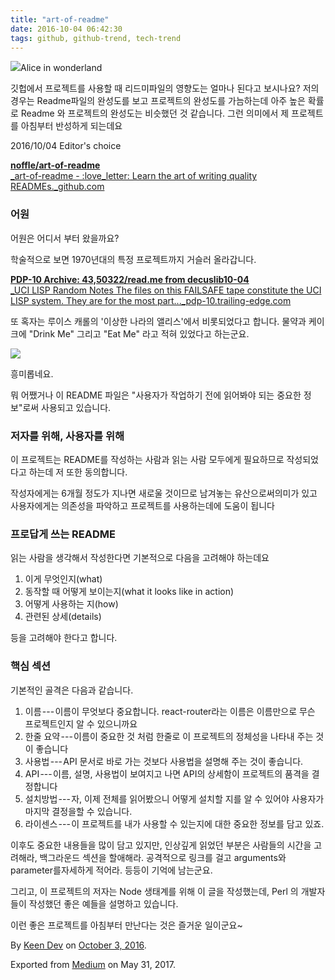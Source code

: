 ```yaml
---
title: "art-of-readme"
date: 2016-10-04 06:42:30
tags: github, github-trend, tech-trend 
---
```



![][image0]Alice in wonderland

깃헙에서 프로젝트를 사용할 때 리드미파일의 영향도는 얼마나 된다고 보시나요? 저의 경우는 Readme파일의 완성도를 보고 프로젝트의 완성도를 가늠하는데 아주 높은 확률로 Readme 와 프로젝트의 완성도는 비슷했던 것 같습니다. 그런 의미에서 제 프로젝트를 아침부터 반성하게 되는데요

2016/10/04 Editor's choice

[**noffle/art-of-readme**  
_art-of-readme - :love\_letter: Learn the art of writing quality READMEs._github.com][anchor0][][anchor1]

### 어원

어원은 어디서 부터 왔을까요?

학술적으로 보면 1970년대의 특정 프로젝트까지 거슬러 올라갑니다.

[**PDP-10 Archive: 43,50322/read.me from decuslib10-04**  
_UCI LISP Random Notes The files on this FAILSAFE tape constitute the UCI LISP system. They are for the most part..._pdp-10.trailing-edge.com][anchor2][][anchor3]

또 혹자는 루이스 캐롤의 '이상한 나라의 앨리스'에서 비롯되었다고 합니다. 물약과 케이크에 "Drink Me" 그리고 "Eat Me" 라고 적혀 있었다고 하는군요.

![][image1]

흥미롭네요.

뭐 어쨌거나 이 README 파일은 "사용자가 작업하기 전에 읽어봐야 되는 중요한 정보"로써 사용되고 있습니다.

### 저자를 위해, 사용자를 위해

이 프로젝트는 README를 작성하는 사람과 읽는 사람 모두에게 필요하므로 작성되었다고 하는데 저 또한 동의합니다.

작성자에게는 6개월 정도가 지나면 새로울 것이므로 남겨놓는 유산으로써의미가 있고 사용자에게는 의존성을 파악하고 프로젝트를 사용하는데에 도움이 됩니다

### 프로답게 쓰는 README

읽는 사람을 생각해서 작성한다면 기본적으로 다음을 고려해야 하는데요

1. 이게 무엇인지(what)
2. 동작할 때 어떻게 보이는지(what it looks like in action)
3. 어떻게 사용하는 지(how)
4. 관련된 상세(details)

등을 고려해야 한다고 합니다.

### 핵심 섹션

기본적인 골격은 다음과 같습니다.

1. 이름 --- 이름이 무엇보다 중요합니다. react-router라는 이름은 이름만으로 무슨 프로젝트인지 알 수 있으니까요
2. 한줄 요약 --- 이름이 중요한 것 처럼 한줄로 이 프로젝트의 정체성을 나타내 주는 것이 좋습니다
3. 사용법 --- API 문서로 바로 가는 것보다 사용법을 설명해 주는 것이 좋습니다.
4. API --- 이름, 설명, 사용법이 보여지고 나면 API의 상세함이 프로젝트의 품격을 결정합니다
5. 설치방법 --- 자, 이제 전체를 읽어봤으니 어떻게 설치할 지를 알 수 있어야 사용자가 마지막 결정을할 수 있습니다.
6. 라이센스 --- 이 프로젝트를 내가 사용할 수 있는지에 대한 중요한 정보를 담고 있죠.

이후도 중요한 내용들을 많이 담고 있지만, 인상깊게 읽었던 부분은 사람들의 시간을 고려해라, 백그라운드 섹션을 할애해라. 공격적으로 링크를 걸고 arguments와 parameter를자세하게 적어라. 등등이 기억에 남는군요.

그리고, 이 프로젝트의 저자는 Node 생태계를 위해 이 글을 작성했는데, Perl 의 개발자들이 작성했던 좋은 예들을 설명하고 있습니다.

이런 좋은 프로젝트를 아침부터 만난다는 것은 즐거운 일이군요~

By [Keen Dev][anchor4] on [October 3, 2016][anchor5].

Exported from [Medium][anchor6] on May 31, 2017\.


[anchor0]: https://github.com/noffle/art-of-readme "https://github.com/noffle/art-of-readme"
[anchor1]: https://github.com/noffle/art-of-readme
[anchor2]: http://pdp-10.trailing-edge.com/decuslib10-04/01/43,50322/read.me.html "http://pdp-10.trailing-edge.com/decuslib10-04/01/43,50322/read.me.html"
[anchor3]: http://pdp-10.trailing-edge.com/decuslib10-04/01/43,50322/read.me.html
[anchor4]: https://medium.com/@keendev
[anchor5]: https://medium.com/p/cd19f86b0456
[anchor6]: https://medium.com


[image0]: /images/1*5yo0ZRoa_HKLLaGFQkg0pQ.png
[image1]: /images/1*-hfIdGKXlKkRtmVKRozwGw.pn